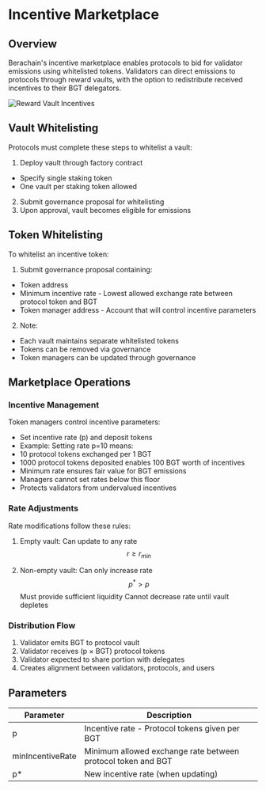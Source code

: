 # Incentive Marketplace

## Overview
Berachain's incentive marketplace enables protocols to bid for validator emissions using whitelisted tokens. Validators can direct emissions to protocols through reward vaults, with the option to redistribute received incentives to their BGT delegators.

![Reward Vault Incentives](/assets/reward-vault-incentives.png)

## Vault Whitelisting
Protocols must complete these steps to whitelist a vault:

1. Deploy vault through factory contract
  - Specify single staking token
  - One vault per staking token allowed
2. Submit governance proposal for whitelisting
3. Upon approval, vault becomes eligible for emissions

## Token Whitelisting
To whitelist an incentive token:

1. Submit governance proposal containing:
  - Token address
  - Minimum incentive rate - Lowest allowed exchange rate between protocol token and BGT
  - Token manager address - Account that will control incentive parameters
2. Note:
  - Each vault maintains separate whitelisted tokens
  - Tokens can be removed via governance
  - Token managers can be updated through governance

## Marketplace Operations

### Incentive Management
Token managers control incentive parameters:
- Set incentive rate (p) and deposit tokens
- Example: Setting rate p=10 means:
 - 10 protocol tokens exchanged per 1 BGT
 - 1000 protocol tokens deposited enables 100 BGT worth of incentives
- Minimum rate ensures fair value for BGT emissions
 - Managers cannot set rates below this floor
 - Protects validators from undervalued incentives

### Rate Adjustments
Rate modifications follow these rules:
1. Empty vault:
Can update to any rate 
$$r \geq r_{min}$$

2. Non-empty vault:
Can only increase rate 
$$p^* > p$$
Must provide sufficient liquidity
Cannot decrease rate until vault depletes

### Distribution Flow
1. Validator emits BGT to protocol vault
2. Validator receives (p × BGT) protocol tokens
3. Validator expected to share portion with delegates
4. Creates alignment between validators, protocols, and users

## Parameters
| Parameter | Description |
|-----------|-------------|
| p | Incentive rate - Protocol tokens given per BGT |
| minIncentiveRate | Minimum allowed exchange rate between protocol token and BGT |
| p* | New incentive rate (when updating) |
